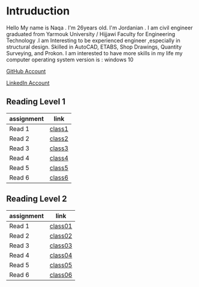 # **Intruduction**
Hello 
My name is Naqa . I'm 26years old. I'm Jordanian .  I am civil   engineer  graduated  from Yarmouk University / Hijjawi Faculty for Engineering Technology .I am Interesting to be  experienced engineer ,especially in structural design. Skilled in AutoCAD, ETABS, Shop Drawings, Quantity Surveying, and Prokon. I am interested to have more skills in my life
my computer operating system version is : windows 10


[GitHub Account](https://github.com/NAQA-m)


[LinkedIn Account](https://www.linkedin.com/in/naqa-momani-116896145/)

## **Reading Level 1** 


|assignment   |    link             |
| ----------- | -----------         |
| Read 1      | [class1](Read1.md)  |
| Read 2      | [class2](Read2.md)  |
| Read 3      | [class3](Read3.md)  |
| Read 4      | [class4](Read4.md)  |
| Read 5      | [class5](Read5.md)  |
| Read 6      | [class6](Read6.md)  |


## **Reading Level 2**


|assignment   |    link                   |
| ----------- | -----------               |
| Read 1      | [class01](level2Read1.md)  |
| Read 2      | [class02](level2Read2.md)  |
| Read 3      | [class03](level2Read3.md)  |
| Read 4      | [class04](level2Read4.md)  |
| Read 5      | [class05](level2Read5.md)  |
| Read 6      | [class06](level2Read6.md)  |
